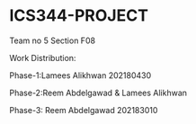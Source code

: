 # ICS344-PROJECT

Team no 5
Section F08

Work Distribution:

Phase-1:Lamees Alikhwan 202180430 

Phase-2:Reem Abdelgawad & Lamees Alikhwan

Phase-3: Reem Abdelgawad  202183010



